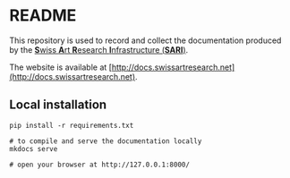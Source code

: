 #  README

 This repository is used to record and collect the documentation produced by the [**S**wiss **A**rt **R**esearch **I**nfrastructure (**SARI**)](https://swissartresearch.net).

The website is available at [http://docs.swissartresearch.net](http://docs.swissartresearch.net).

## Local installation

```
pip install -r requirements.txt

# to compile and serve the documentation locally
mkdocs serve 

# open your browser at http://127.0.0.1:8000/
```